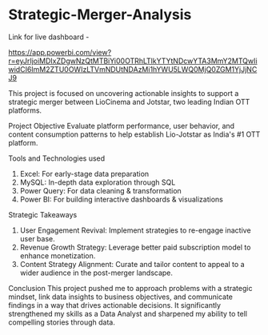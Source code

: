 # Strategic-Merger-Analysis
Link for live dashboard -

https://app.powerbi.com/view?r=eyJrIjoiMDIxZDgwNzQtMTBiYi00OTRhLTlkYTYtNDcwYTA3MmY2MTQwIiwidCI6ImM2ZTU0OWIzLTVmNDUtNDAzMi1hYWU5LWQ0MjQ0ZGM1YjJjNCJ9

This project is focused on uncovering actionable insights to support a strategic merger between LioCinema and Jotstar, two leading Indian OTT platforms.

Project Objective
Evaluate platform performance, user behavior, and content consumption patterns to help establish Lio-Jotstar as India's #1 OTT platform.

Tools and Technologies used
1. Excel: For early-stage data preparation
2. MySQL: In-depth data exploration through SQL
3. Power Query: For data cleaning & transformation
4. Power BI: For building interactive dashboards & visualizations

Strategic Takeaways
1. User Engagement Revival: Implement strategies to re-engage inactive user base.
2. Revenue Growth Strategy: Leverage better paid subscription model to enhance monetization.
3. Content Strategy Alignment: Curate and tailor content to appeal to a wider audience in the post-merger landscape.

Conclusion
This project pushed me to approach problems with a strategic mindset, link data insights to business objectives, and communicate findings in a way that drives actionable decisions. It significantly strengthened my skills as a Data Analyst and sharpened my ability to tell compelling stories through data.
